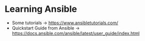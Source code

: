 # Learning Ansible

* Some tutorials -> https://www.ansibletutorials.com/
* Quickstart Guide from Ansible -> https://docs.ansible.com/ansible/latest/user_guide/index.html
